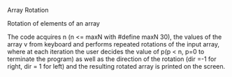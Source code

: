 Array Rotation

Rotation of elements of an array

The code acquires n (n <= maxN with #define maxN 30), the values of the array v from keyboard and performs repeated rotations of the input array, where at each iteration the user decides the value of p(p < n, p=0 to terminate the program) as well as the direction of the rotation (dir =-1 for right, dir = 1 for left) and the resulting rotated array is printed on the screen.
